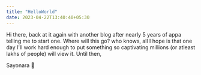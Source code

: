 ```yaml
---
title: "HelloWorld"
date: 2023-04-22T13:40:40+05:30
---
```


Hi there, back at it again with another blog after nearly 5 years of appa telling me to start one.
Where will this go? who knows, all I hope is that one day I'll work hard enough to put something so captivating millions (or atleast lakhs of people) will
view it. Until then, 


Sayonara 👋